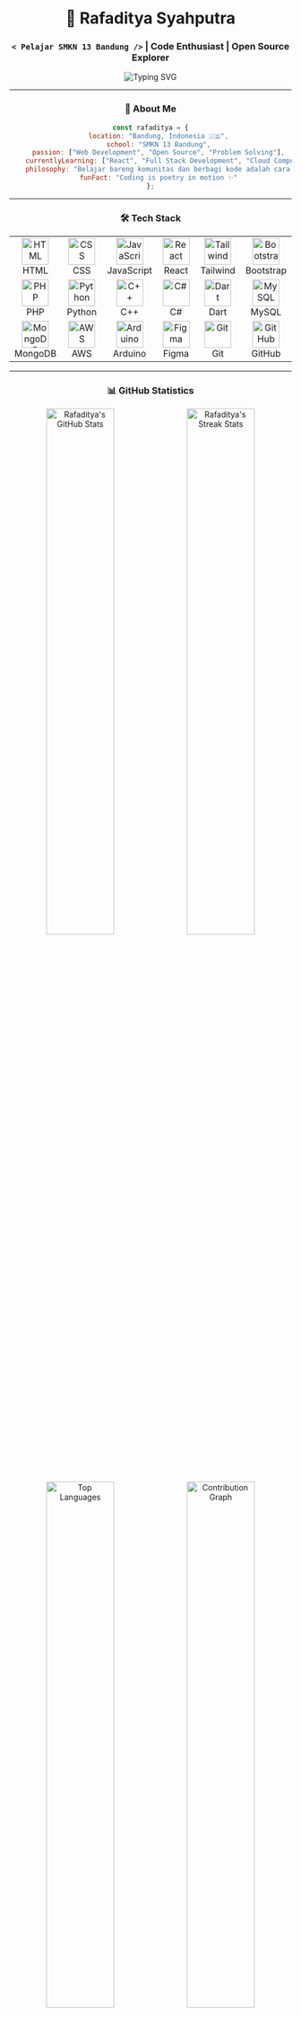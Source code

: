 <div align="center">

# 🌟 Rafaditya Syahputra

### `< Pelajar SMKN 13 Bandung />` | **Code Enthusiast** | **Open Source Explorer**

<img src="https://readme-typing-svg.herokuapp.com?font=Fira+Code&weight=600&size=22&pause=1000&color=3B82F6&center=true&vCenter=true&width=435&lines=Heyhoo!+%F0%9F%91%8B;Suka+Bikin+Website+%F0%9F%92%BB;Eksplorasi+Open+Source+%F0%9F%9A%80;Learning+Never+Stops+%F0%9F%93%9A" alt="Typing SVG" />

---

### 🎯 About Me

```javascript
const rafaditya = {
    location: "Bandung, Indonesia 🇮🇩",
    school: "SMKN 13 Bandung",
    passion: ["Web Development", "Open Source", "Problem Solving"],
    currentlyLearning: ["React", "Full Stack Development", "Cloud Computing"],
    philosophy: "Belajar bareng komunitas dan berbagi kode adalah cara terbaik berkembang 🚀",
    funFact: "Coding is poetry in motion ✨"
};
```

---

### 🛠️ Tech Stack

<table align="center">
  <tr>
    <td align="center" width="96">
      <img src="https://skillicons.dev/icons?i=html" width="48" height="48" alt="HTML" />
      <br>HTML
    </td>
    <td align="center" width="96">
      <img src="https://skillicons.dev/icons?i=css" width="48" height="48" alt="CSS" />
      <br>CSS
    </td>
    <td align="center" width="96">
      <img src="https://skillicons.dev/icons?i=js" width="48" height="48" alt="JavaScript" />
      <br>JavaScript
    </td>
    <td align="center" width="96">
      <img src="https://skillicons.dev/icons?i=react" width="48" height="48" alt="React" />
      <br>React
    </td>
    <td align="center" width="96">
      <img src="https://skillicons.dev/icons?i=tailwind" width="48" height="48" alt="Tailwind" />
      <br>Tailwind
    </td>
    <td align="center" width="96">
      <img src="https://skillicons.dev/icons?i=bootstrap" width="48" height="48" alt="Bootstrap" />
      <br>Bootstrap
    </td>
  </tr>
  <tr>
    <td align="center" width="96">
      <img src="https://skillicons.dev/icons?i=php" width="48" height="48" alt="PHP" />
      <br>PHP
    </td>
    <td align="center" width="96">
      <img src="https://skillicons.dev/icons?i=python" width="48" height="48" alt="Python" />
      <br>Python
    </td>
    <td align="center" width="96">
      <img src="https://skillicons.dev/icons?i=cpp" width="48" height="48" alt="C++" />
      <br>C++
    </td>
    <td align="center" width="96">
      <img src="https://skillicons.dev/icons?i=cs" width="48" height="48" alt="C#" />
      <br>C#
    </td>
    <td align="center" width="96">
      <img src="https://skillicons.dev/icons?i=dart" width="48" height="48" alt="Dart" />
      <br>Dart
    </td>
    <td align="center" width="96">
      <img src="https://skillicons.dev/icons?i=mysql" width="48" height="48" alt="MySQL" />
      <br>MySQL
    </td>
  </tr>
  <tr>
    <td align="center" width="96">
      <img src="https://skillicons.dev/icons?i=mongodb" width="48" height="48" alt="MongoDB" />
      <br>MongoDB
    </td>
    <td align="center" width="96">
      <img src="https://skillicons.dev/icons?i=aws" width="48" height="48" alt="AWS" />
      <br>AWS
    </td>
    <td align="center" width="96">
      <img src="https://skillicons.dev/icons?i=arduino" width="48" height="48" alt="Arduino" />
      <br>Arduino
    </td>
    <td align="center" width="96">
      <img src="https://skillicons.dev/icons?i=figma" width="48" height="48" alt="Figma" />
      <br>Figma
    </td>
    <td align="center" width="96">
      <img src="https://skillicons.dev/icons?i=git" width="48" height="48" alt="Git" />
      <br>Git
    </td>
    <td align="center" width="96">
      <img src="https://skillicons.dev/icons?i=github" width="48" height="48" alt="GitHub" />
      <br>GitHub
    </td>
  </tr>
</table>

---

### 📊 GitHub Statistics

<div align="center">
  <img width="49%" src="https://github-readme-stats.vercel.app/api?username=raditt10&show_icons=true&theme=tokyonight&hide_border=true&bg_color=0D1117&title_color=3B82F6&icon_color=3B82F6&text_color=C9D1D9" alt="Rafaditya's GitHub Stats" />
  <img width="49%" src="https://github-readme-streak-stats.herokuapp.com/?user=raditt10&theme=tokyonight&hide_border=true&background=0D1117&ring=3B82F6&fire=3B82F6&currStreakLabel=3B82F6" alt="Rafaditya's Streak Stats" />
</div>

<div align="center">
  <img width="49%" src="https://github-readme-stats.vercel.app/api/top-langs/?username=raditt10&layout=compact&theme=tokyonight&hide_border=true&bg_color=0D1117&title_color=3B82F6&text_color=C9D1D9" alt="Top Languages" />
  <img width="49%" src="https://github-readme-activity-graph.vercel.app/graph?username=raditt10&theme=tokyo-night&hide_border=true&bg_color=0D1117&color=3B82F6&line=3B82F6&point=C9D1D9" alt="Contribution Graph" />
</div>

---

### 🏆 GitHub Trophies

<div align="center">
  <img src="https://github-profile-trophy.vercel.app/?username=raditt10&theme=tokyonight&no-frame=true&no-bg=true&column=7&margin-w=15&margin-h=15" alt="GitHub Trophies" />
</div>

---

### 🌐 Connect With Me

<div align="center">
  
[![Instagram](https://img.shields.io/badge/Instagram-%23E4405F.svg?style=for-the-badge&logo=Instagram&logoColor=white)](https://instagram.com/rafaa_ndl)
[![GitHub](https://img.shields.io/badge/GitHub-%23121011.svg?style=for-the-badge&logo=github&logoColor=white)](https://github.com/raditt10)
[![LinkedIn](https://img.shields.io/badge/LinkedIn-%230077B5.svg?style=for-the-badge&logo=linkedin&logoColor=white)](https://linkedin.com/in/rafaditya-syahputra)

</div>

---

### 💭 Random Dev Quote

<div align="center">
  
![](https://quotes-github-readme.vercel.app/api?type=horizontal&theme=tokyonight)

</div>

---

### 📈 Profile Views

<div align="center">
  
![](https://komarev.com/ghpvc/?username=raditt10&color=3B82F6&style=for-the-badge&label=PROFILE+VIEWS)

</div>

---

<div align="center">
  
### 💼 Open for Collaboration!

**Let's build something amazing together! 🚀**

*"Code is like humor. When you have to explain it, it's bad." – Cory House*

</div>

---

<img src="https://raw.githubusercontent.com/Trilokia/Trilokia/379277808c61ef204768a61bbc5d25bc7798ccf1/bottom_header.svg" />

</div>
